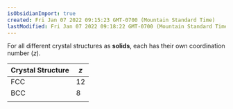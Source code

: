 ```yaml
---
isObsidianImport: true
created: Fri Jan 07 2022 09:15:23 GMT-0700 (Mountain Standard Time)
lastModified: Fri Jan 07 2022 09:18:22 GMT-0700 (Mountain Standard Time)
---
```

For all different crystal structures as **solids**, each has their own coordination number ($z$).

| Crystal Structure | $z$ |
| ----------------- | --- |
| FCC               | 12  |
| BCC               | 8   |
|                   |     |
